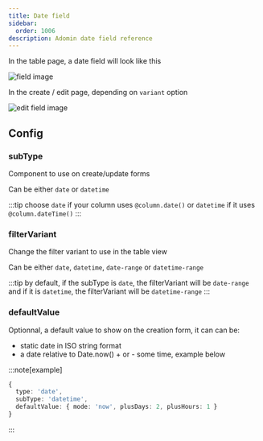 ```yaml
---
title: Date field
sidebar:
  order: 1006
description: Adomin date field reference
---
```


In the table page, a date field will look like this

![field image](~/assets/images/reference/models/date/table_date.png)

In the create / edit page, depending on `variant` option

![edit field image](~/assets/images/reference/models/date/date.png)

## Config

### subType

Component to use on create/update forms

Can be either `date` or `datetime`

:::tip
choose `date` if your column uses `@column.date()` or `datetime` if it uses `@column.dateTime()`
:::

### filterVariant

Change the filter variant to use in the table view

Can be either `date`, `datetime`, `date-range` or `datetime-range`

:::tip
by default, if the subType is `date`, the filterVariant will be `date-range` and if it is `datetime`, the filterVariant will be `datetime-range`
:::

### defaultValue

Optionnal, a default value to show on the creation form, it can can be:

- static date in ISO string format
- a date relative to Date.now() + or - some time, example below

:::note[example]

```ts
{
  type: 'date',
  subType: 'datetime',
  defaultValue: { mode: 'now', plusDays: 2, plusHours: 1 }
}
```

:::
